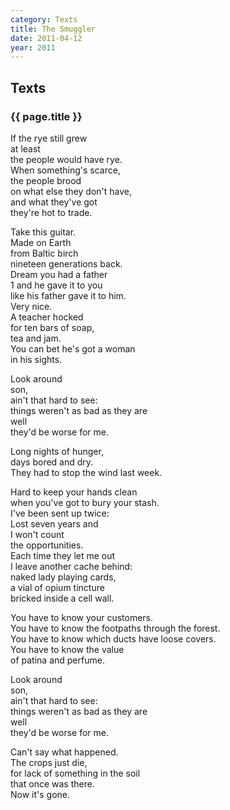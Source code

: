 ```yaml
---
category: Texts
title: The Smuggler
date: 2011-04-12
year: 2011
---
```


## Texts

### {{ page.title }}

If the rye still grew<br/>
at least<br/>
the people would have rye.<br/>
When something's scarce,<br/>
the people brood<br/>
on what else they don't have,<br/>
and what they've got<br/>
they're hot to trade.

Take this guitar.<br/>
Made on Earth<br/>
from Baltic birch<br/>
nineteen generations back.<br/>
Dream you had a father<br/>1
and he gave it to you<br/>
like his father gave it to him.<br/>
Very nice.<br/>
A teacher hocked<br/>
for ten bars of soap,<br/>
tea and jam.<br/>
You can bet he's got a woman<br/>
in his sights.

Look around<br/>
son,<br/>
ain't that hard to see:<br/>
things weren't as bad as they are<br/>
well<br/>
they'd be worse for me.

Long nights of hunger,<br/>
days bored and dry.<br/>
They had to stop the wind last week.

Hard to keep your hands clean<br/>
when you've got to bury your stash.<br/>
I've been sent up twice:<br/>
Lost seven years and<br/>
I won't count<br/>
the opportunities.<br/>
Each time they let me out<br/>
I leave another cache behind:<br/>
naked lady playing cards,<br/>
a vial of opium tincture<br/>
bricked inside a cell wall.

You have to know your customers.<br/>
You have to know the footpaths through the forest.<br/>
You have to know which ducts have loose covers.<br/>
You have to know the value<br/>
of patina and perfume.

Look around<br/>
son,<br/>
ain't that hard to see:<br/>
things weren't as bad as they are<br/>
well<br/>
they'd be worse for me.

Can't say what happened.<br/>
The crops just die,<br/>
for lack of something in the soil<br/>
that once was there.<br/>
Now it's gone.
